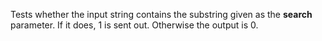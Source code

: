 
[comment]: # (TextCanvasModule)
Tests whether the input string contains the substring given as the **search** parameter. If it does, 1 is sent out. Otherwise the output is 0.